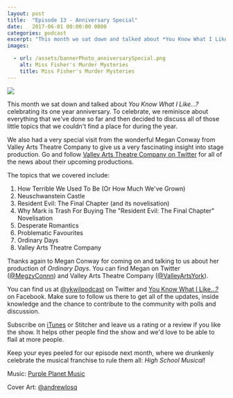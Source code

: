 ```yaml
---
layout: post
title:  "Episode 13 - Anniversary Special"
date:   2017-06-01 00:00:00 0000
categories: podcast
excerpt: "This month we sat down and talked about *You Know What I Like...?* celebrating its one year anniversary."
images:

  - url: /assets/bannerPhoto_anniversarySpecial.png
    alt: Miss Fisher's Murder Mysteries
    title: Miss Fisher's Murder Mysteries
---
```


<img class="bannerPhoto" src="{{ site.url }}/assets/bannerPhoto_anniversarySpecial.png" />

<script src="https://www.buzzsprout.com/58982/515200-episode-13-anniversary-special.js?player=small" type="text/javascript" charset="utf-8"></script>

This month we sat down and talked about *You Know What I Like...?* celebrating its one year anniversary. To celebrate, we reminisce about everything that we've done so far and then decided to discuss all of those little topics that we couldn't find a place for during the year.

We also had a very special visit from the wonderful Megan Conway from Valley Arts Theatre Company to give us a very fascinating insight into stage production. Go and follow [Valley Arts Theatre Company on Twitter](https://twitter.com/ValleyArtsYork) for all of the news about their upcoming productions.

The topics that we covered include:
1. How Terrible We Used To Be (Or How Much We've Grown)
2. Neuschwanstein Castle
3. Resident Evil: The Final Chapter (and its novelisation)
4. Why Mark is Trash For Buying The "Resident Evil: The Final Chapter" Novelisation
5. Desperate Romantics
6. Problematic Favourites
7. Ordinary Days
8. Valley Arts Theatre Company

Thanks again to Megan Conway for coming on and talking to us about her production of *Ordinary Days*. You can find Megan on Twitter ([@MegzyConnn](https://twitter.com/MegzyConnn)) and Valley Arts Theatre Company ([@ValleyArtsYork](https://twitter.com/ValleyArtsYork)).

You can find us at [@ykwilpodcast](https://twitter.com/ykwilpodcast) on Twitter and [You Know What I Like...?](https://www.facebook.com/You-Know-What-I-Like-Podcast-1558503551144389/) on Facebook. Make sure to follow us there to get all of the updates, inside knowledge and the chance to contribute to the community with polls and discussion.

Subscribe on [iTunes](https://itunes.apple.com/gb/podcast/you-know-what-i-like.../id1114900434?mt=2) or Stitcher and leave us a rating or a review if you like the show. It helps other people find the show and we'd love to be able to flail at more people.

Keep your eyes peeled for our episode next month, where we drunkenly celebrate the musical franchise to rule them all: *High School Musical*!

Music: [Purple Planet Music](https://soundcloud.com/purpleplanetmusic)

Cover Art: [@andrewlosq](https://twitter.com/AndrewLosq)
